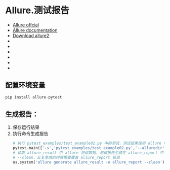 # Allure.测试报告

* [Allure offcial](http://allure.qatools.ru/)
* [Allure documentation](https://docs.qameta.io/allure/)
* [Download allure2](https://github.com/allure-framework/allure2/releases/)
* []()
* []()
* []()
* []()
* []()
* []()




## 配置环境变量
```py
pip install allure-pytest
```


## 生成报告：
1. 保存运行结果
2. 执行命令生成报告
    ```py
    # 执行 pytest_examples/test_example02.py 中的测试，测试结果使用 allure 收集起来，allure 数据存放在 allure_result
    pytest.main(['-s','pytest_examples/test_example02.py','--alluredir','allure_result'])
    # 读取 allure_result 中 allure 测试数据，测试报告生成在 allure_report 中
    # --clean，反复生成的时候需要覆盖 allure_report 目录
    os.system('allure generate allure_result -o allure_report --clean')
    ```

